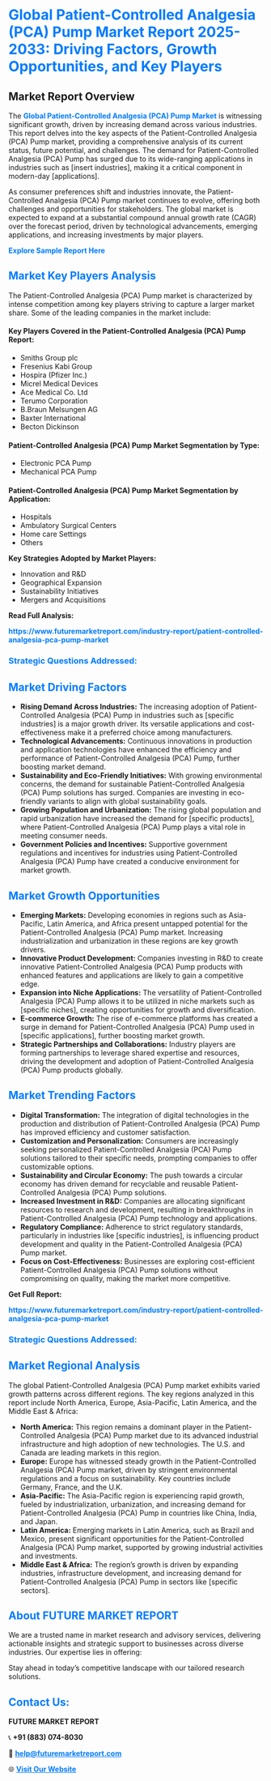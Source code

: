 <h1 style="color: #007BFF;">Global Patient-Controlled Analgesia (PCA) Pump Market Report 2025-2033: Driving Factors, Growth Opportunities, and Key Players</h1>

<section id="overview">
<h2>Market Report Overview</h2>
<p>The <a href="https://www.futuremarketreport.com/industry-report/patient-controlled-analgesia-pca-pump-market" style="color: #007BFF; text-decoration: none;"><strong>Global Patient-Controlled Analgesia (PCA) Pump Market</strong></a> is witnessing significant growth, driven by increasing demand across various industries. This report delves into the key aspects of the Patient-Controlled Analgesia (PCA) Pump market, providing a comprehensive analysis of its current status, future potential, and challenges. The demand for Patient-Controlled Analgesia (PCA) Pump has surged due to its wide-ranging applications in industries such as [insert industries], making it a critical component in modern-day [applications].</p>
<p>As consumer preferences shift and industries innovate, the Patient-Controlled Analgesia (PCA) Pump market continues to evolve, offering both challenges and opportunities for stakeholders. The global market is expected to expand at a substantial compound annual growth rate (CAGR) over the forecast period, driven by technological advancements, emerging applications, and increasing investments by major players.</p>
</section>

<section id="overview">
<p><a href="https://www.futuremarketreport.com/request-sample/reportId=87740" style="color: #007BFF; text-decoration: none;"><strong>Explore Sample Report Here</strong></a></p>
</section>

<section id="key-players">
<h2 style="color: #007BFF;">Market Key Players Analysis</h2>
<p>The Patient-Controlled Analgesia (PCA) Pump market is characterized by intense competition among key players striving to capture a larger market share. Some of the leading companies in the market include:</p>
<h4>Key Players Covered in the Patient-Controlled Analgesia (PCA) Pump Report:</h4>
<ul><li>Smiths Group plc</li><li>Fresenius Kabi Group</li><li>Hospira (Pfizer Inc.)</li><li>Micrel Medical Devices</li><li>Ace Medical Co. Ltd</li><li>Terumo Corporation</li><li>B.Braun Melsungen AG</li><li>Baxter International</li><li>Becton Dickinson</li></ul>
<h4>Patient-Controlled Analgesia (PCA) Pump Market Segmentation by Type:</h4>
<ul><li>Electronic PCA Pump</li><li>Mechanical PCA Pump</li></ul>

<h4>Patient-Controlled Analgesia (PCA) Pump Market Segmentation by Application:</h4>
<ul><li>Hospitals</li><li>Ambulatory Surgical Centers</li><li>Home care Settings</li><li>Others</li></ul>
<p><strong>Key Strategies Adopted by Market Players:</strong></p>
<ul>
<li>Innovation and R&D</li>
<li>Geographical Expansion</li>
<li>Sustainability Initiatives</li>
<li>Mergers and Acquisitions</li>
</ul>
</section>

<section>
<p><strong>Read Full Analysis: </strong></p><a href="https://www.futuremarketreport.com/industry-report/patient-controlled-analgesia-pca-pump-market" style="color: #007BFF; text-decoration: none;"><strong>https://www.futuremarketreport.com/industry-report/patient-controlled-analgesia-pca-pump-market</strong></a>
<h3 style="color: #007BFF;">Strategic Questions Addressed:</h3>
</section>

<section id="driving-factors">
<h2 style="color: #007BFF;">Market Driving Factors</h2>
<ul>
<li><strong>Rising Demand Across Industries:</strong> The increasing adoption of Patient-Controlled Analgesia (PCA) Pump in industries such as [specific industries] is a major growth driver. Its versatile applications and cost-effectiveness make it a preferred choice among manufacturers.</li>
<li><strong>Technological Advancements:</strong> Continuous innovations in production and application technologies have enhanced the efficiency and performance of Patient-Controlled Analgesia (PCA) Pump, further boosting market demand.</li>
<li><strong>Sustainability and Eco-Friendly Initiatives:</strong> With growing environmental concerns, the demand for sustainable Patient-Controlled Analgesia (PCA) Pump solutions has surged. Companies are investing in eco-friendly variants to align with global sustainability goals.</li>
<li><strong>Growing Population and Urbanization:</strong> The rising global population and rapid urbanization have increased the demand for [specific products], where Patient-Controlled Analgesia (PCA) Pump plays a vital role in meeting consumer needs.</li>
<li><strong>Government Policies and Incentives:</strong> Supportive government regulations and incentives for industries using Patient-Controlled Analgesia (PCA) Pump have created a conducive environment for market growth.</li>
</ul>
</section>

<section id="growth-opportunities">
<h2 style="color: #007BFF;">Market Growth Opportunities</h2>
<ul>
<li><strong>Emerging Markets:</strong> Developing economies in regions such as Asia-Pacific, Latin America, and Africa present untapped potential for the Patient-Controlled Analgesia (PCA) Pump market. Increasing industrialization and urbanization in these regions are key growth drivers.</li>
<li><strong>Innovative Product Development:</strong> Companies investing in R&D to create innovative Patient-Controlled Analgesia (PCA) Pump products with enhanced features and applications are likely to gain a competitive edge.</li>
<li><strong>Expansion into Niche Applications:</strong> The versatility of Patient-Controlled Analgesia (PCA) Pump allows it to be utilized in niche markets such as [specific niches], creating opportunities for growth and diversification.</li>
<li><strong>E-commerce Growth:</strong> The rise of e-commerce platforms has created a surge in demand for Patient-Controlled Analgesia (PCA) Pump used in [specific applications], further boosting market growth.</li>
<li><strong>Strategic Partnerships and Collaborations:</strong> Industry players are forming partnerships to leverage shared expertise and resources, driving the development and adoption of Patient-Controlled Analgesia (PCA) Pump products globally.</li>
</ul>
</section>

<section id="trending-factors">
<h2 style="color: #007BFF;">Market Trending Factors</h2>
<ul>
<li><strong>Digital Transformation:</strong> The integration of digital technologies in the production and distribution of Patient-Controlled Analgesia (PCA) Pump has improved efficiency and customer satisfaction.</li>
<li><strong>Customization and Personalization:</strong> Consumers are increasingly seeking personalized Patient-Controlled Analgesia (PCA) Pump solutions tailored to their specific needs, prompting companies to offer customizable options.</li>
<li><strong>Sustainability and Circular Economy:</strong> The push towards a circular economy has driven demand for recyclable and reusable Patient-Controlled Analgesia (PCA) Pump solutions.</li>
<li><strong>Increased Investment in R&D:</strong> Companies are allocating significant resources to research and development, resulting in breakthroughs in Patient-Controlled Analgesia (PCA) Pump technology and applications.</li>
<li><strong>Regulatory Compliance:</strong> Adherence to strict regulatory standards, particularly in industries like [specific industries], is influencing product development and quality in the Patient-Controlled Analgesia (PCA) Pump market.</li>
<li><strong>Focus on Cost-Effectiveness:</strong> Businesses are exploring cost-efficient Patient-Controlled Analgesia (PCA) Pump solutions without compromising on quality, making the market more competitive.</li>
</ul>
</section>

<section>
<p><strong>Get Full Report: </strong></p><a href="https://www.futuremarketreport.com/industry-report/patient-controlled-analgesia-pca-pump-market" style="color: #007BFF; text-decoration: none;"><strong>https://www.futuremarketreport.com/industry-report/patient-controlled-analgesia-pca-pump-market</strong></a>
<h3 style="color: #007BFF;">Strategic Questions Addressed:</h3>
</section>


<section id="regional-analysis">
<h2 style="color: #007BFF;">Market Regional Analysis</h2>
<p>The global Patient-Controlled Analgesia (PCA) Pump market exhibits varied growth patterns across different regions. The key regions analyzed in this report include North America, Europe, Asia-Pacific, Latin America, and the Middle East & Africa:</p>
<ul>
<li><strong>North America:</strong> This region remains a dominant player in the Patient-Controlled Analgesia (PCA) Pump market due to its advanced industrial infrastructure and high adoption of new technologies. The U.S. and Canada are leading markets in this region.</li>
<li><strong>Europe:</strong> Europe has witnessed steady growth in the Patient-Controlled Analgesia (PCA) Pump market, driven by stringent environmental regulations and a focus on sustainability. Key countries include Germany, France, and the U.K.</li>
<li><strong>Asia-Pacific:</strong> The Asia-Pacific region is experiencing rapid growth, fueled by industrialization, urbanization, and increasing demand for Patient-Controlled Analgesia (PCA) Pump in countries like China, India, and Japan.</li>
<li><strong>Latin America:</strong> Emerging markets in Latin America, such as Brazil and Mexico, present significant opportunities for the Patient-Controlled Analgesia (PCA) Pump market, supported by growing industrial activities and investments.</li>
<li><strong>Middle East & Africa:</strong> The region’s growth is driven by expanding industries, infrastructure development, and increasing demand for Patient-Controlled Analgesia (PCA) Pump in sectors like [specific sectors].</li>
</ul>
</section>

<footer>
<h2 style="color: #007BFF;">About FUTURE MARKET REPORT</h2>
<p>We are a trusted name in market research and advisory services, delivering actionable insights and strategic support to businesses across diverse industries. Our expertise lies in offering:</p>

<p>Stay ahead in today’s competitive landscape with our tailored research solutions.</p>

<h2 style="color: #007BFF;">Contact Us:</h2>
<p><strong>FUTURE MARKET REPORT</strong></p>
<p>📞 <strong>+91 (883) 074-8030</strong></p>
<p>📧 <strong><a href="mailto:help@futuremarketreport.com" style="color: #007BFF;">help@futuremarketreport.com</a></strong></p>
<p>🌐 <strong><a href="https://www.futuremarketreport.com/" style="color: #007BFF;">Visit Our Website</a></strong></p>
</footer>